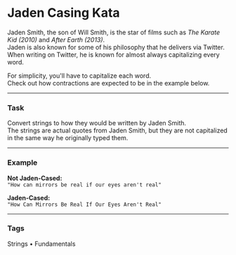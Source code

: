 # Jaden Casing Kata

Jaden Smith, the son of Will Smith, is the star of films such as *The Karate Kid (2010)* and *After Earth (2013)*.  
Jaden is also known for some of his philosophy that he delivers via Twitter. When writing on Twitter, he is known for almost always capitalizing every word.

For simplicity, you'll have to capitalize each word.  
Check out how contractions are expected to be in the example below.

---

### Task

Convert strings to how they would be written by Jaden Smith.  
The strings are actual quotes from Jaden Smith, but they are not capitalized in the same way he originally typed them.

---

### Example

**Not Jaden-Cased:**  
`"How can mirrors be real if our eyes aren't real"`

**Jaden-Cased:**  
`"How Can Mirrors Be Real If Our Eyes Aren't Real"`

---

### Tags
Strings • Fundamentals
